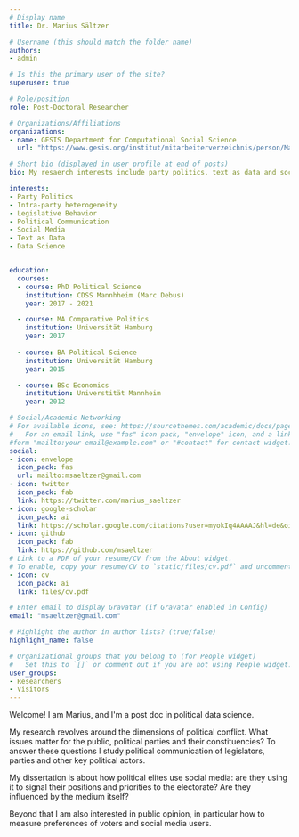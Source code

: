 ```yaml
---
# Display name
title: Dr. Marius Sältzer

# Username (this should match the folder name)
authors:
- admin

# Is this the primary user of the site?
superuser: true

# Role/position
role: Post-Doctoral Researcher

# Organizations/Affiliations
organizations:
- name: GESIS Department for Computational Social Science
  url: "https://www.gesis.org/institut/mitarbeiterverzeichnis/person/Marius.Saeltzer"

# Short bio (displayed in user profile at end of posts)
bio: My resaerch interests include party politics, text as data and social media

interests:
- Party Politics
- Intra-party heterogeneity
- Legislative Behavior 
- Political Communication
- Social Media 
- Text as Data
- Data Science


education:
  courses:
  - course: PhD Political Science 
    institution: CDSS Mannhheim (Marc Debus)
    year: 2017 - 2021

  - course: MA Comparative Politics 
    institution: Universität Hamburg
    year: 2017
  
  - course: BA Political Science 
    institution: Universität Hamburg
    year: 2015

  - course: BSc Economics 
    institution: Universtität Mannheim 
    year: 2012

# Social/Academic Networking
# For available icons, see: https://sourcethemes.com/academic/docs/page-builder/#icons
#   For an email link, use "fas" icon pack, "envelope" icon, and a link in the
#form "mailto:your-email@example.com" or "#contact" for contact widget.
social:
- icon: envelope
  icon_pack: fas
  url: mailto:msaeltzer@gmail.com
- icon: twitter
  icon_pack: fab
  link: https://twitter.com/marius_saeltzer
- icon: google-scholar
  icon_pack: ai
  link: https://scholar.google.com/citations?user=myokIq4AAAAJ&hl=de&oi=ao
- icon: github
  icon_pack: fab
  link: https://github.com/msaeltzer
# Link to a PDF of your resume/CV from the About widget.
# To enable, copy your resume/CV to `static/files/cv.pdf` and uncomment the lines below.
- icon: cv
  icon_pack: ai
  link: files/cv.pdf

# Enter email to display Gravatar (if Gravatar enabled in Config)
email: "msaeltzer@gmail.com"

# Highlight the author in author lists? (true/false)
highlight_name: false

# Organizational groups that you belong to (for People widget)
#   Set this to `[]` or comment out if you are not using People widget.
user_groups:
- Researchers
- Visitors
---
```


Welcome! I am Marius, and I'm a post doc in political data science.

My research revolves around the dimensions of political conflict. What issues matter for the public, political parties and
their constituencies? To answer these questions I study political communication of legislators, parties and other key political actors. 

My dissertation is about how political elites use social media: are they using it to signal their positions and priorities to the electorate? Are they influenced by the medium itself?

Beyond that I am also interested in public opinion, in particular how to measure preferences of voters and social media users. 




